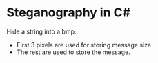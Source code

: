 # Steganography in C#

Hide a string into a bmp.
- First 3 pixels are used for storing message size
- The rest are used to store the message.
